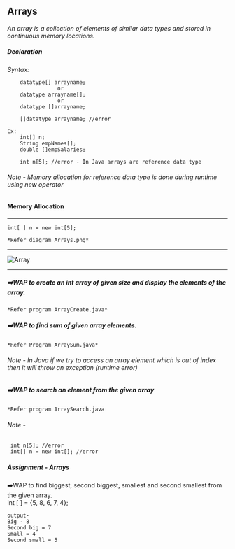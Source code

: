 ## Arrays

*An array is a collection of elements of similar data types and stored in continuous memory locations.*  

##### Declaration
*Syntax:*

```
	datatype[] arrayname;
				or
	datatype arrayname[];
				or
	datatype []arrayname;
	
	[]datatype arrayname; //error
```
```
Ex: 
	int[] n;
	String empNames[];
	double []empSalaries;
	
	int n[5]; //error - In Java arrays are reference data type
```
###### Note - Memory allocation for reference data type is done during runtime using new operator

#### Memory Allocation
---

	int[ ] n = new int[5];

	*Refer diagram Arrays.png*
---

![Array]("Arrays.png")

---  
##### ➡️WAP to create an int array of given size and display the elements of the array.
 
	*Refer program ArrayCreate.java*  
	
	
##### ➡️WAP to find sum of given array elements.

	*Refer Program ArraySum.java*
	
	
###### Note - In Java if we try to access an array element which is out of index then it will throw an exception (runtime error)  

##### ➡️WAP to search an element from the given array 
	
	*Refer program ArraySearch.java
	
###### Note -
```
 int n[5]; //error
 int[] n = new int[]; //error
```

##### Assignment - Arrays

➡️WAP to find biggest, second biggest, smallest and second smallest from the given array.  
int [ ] = {5, 8, 6, 7, 4};

```
output-
Big - 8
Second big = 7
Small = 4
Second small = 5
```


















